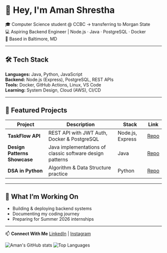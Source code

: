 # 👋 Hey, I'm Aman Shrestha
🎓 Computer Science student @ CCBC → transferring to Morgan State  
💻 Aspiring Backend Engineer | Node.js · Java · PostgreSQL · Docker  
📍 Based in Baltimore, MD  

---

## 🛠️ Tech Stack
**Languages:** Java, Python, JavaScript  
**Backend:** Node.js (Express), PostgreSQL, REST APIs  
**Tools:** Docker, GitHub Actions, Linux, VS Code  
**Learning:** System Design, Cloud (AWS), CI/CD  

---

## 🌟 Featured Projects
| Project | Description | Stack | Link |
|----------|--------------|--------|------|
| **TaskFlow API** | REST API with JWT Auth, Docker & PostgreSQL | Node.js, Express | [Repo](https://github.com/003-Aman/TaskFlowAPI) |
| **Design Patterns Showcase** | Java implementations of classic software design patterns | Java | [Repo](https://github.com/003-Aman/Design-Patterns) |
| **DSA in Python** | Algorithm & Data Structure practice | Python | [Repo](https://github.com/003-Aman/DSAinPython) |

---

## 🧠 What I’m Working On
- Building & deploying backend systems  
- Documenting my coding journey  
- Preparing for Summer 2026 internships  

---

📫 **Connect With Me**
[LinkedIn](https://www.linkedin.com/in/aman-shrestha-94388326a) | 
[Instagram](https://www.instagram.com/aman.shrestha_003)


![Aman's GitHub stats](https://github-readme-stats.vercel.app/api?username=003-Aman&show_icons=true&theme=tokyonight)
![Top Languages](https://github-readme-stats.vercel.app/api/top-langs/?username=003-Aman&layout=compact&theme=tokyonight)


